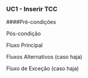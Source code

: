 ### UC1 - Inserir TCC

####Pré-condições

Pós-condição

Fluxo Principal

Fluxos Alternativos
(caso haja)

Fluxo de Exceção
(caso haja)
